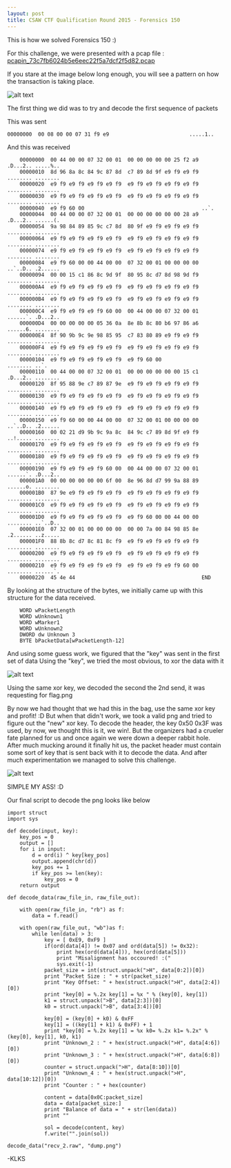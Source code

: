 ```yaml
---
layout: post
title: CSAW CTF Qualification Round 2015 - Forensics 150
---
```


This is how we solved Forensics 150 :)

For this challenge, we were presented with a pcap file : [pcapin_73c7fb6024b5e6eec22f5a7dcf2f5d82.pcap](../uploads/csaw_quals_2015/pcapin_73c7fb6024b5e6eec22f5a7dcf2f5d82.pcap)

If you stare at the image below long enough, you will see a pattern on how the transaction is taking place.

![alt text](../images/csaw_quals_2015/for150_pcap_hexdump.png "Pcap Hexdump")

The first thing we did was to try and decode the first sequence of packets

This was sent

```
00000000  00 08 00 00 07 31 f9 e9                          .....1.. 
```

And this was received

```
    00000000  00 44 00 00 07 32 00 01  00 00 00 00 00 25 f2 a9 .D...2.. .....%..
    00000010  8d 96 8a 8c 84 9c 87 8d  c7 89 8d 9f e9 f9 e9 f9 ........ ........
    00000020  e9 f9 e9 f9 e9 f9 e9 f9  e9 f9 e9 f9 e9 f9 e9 f9 ........ ........
    00000030  e9 f9 e9 f9 e9 f9 e9 f9  e9 f9 e9 f9 e9 f9 e9 f9 ........ ........
    00000040  e9 f9 60 00                                      ..`.
    00000044  00 44 00 00 07 32 00 01  00 00 00 00 00 00 28 a9 .D...2.. ......(.
    00000054  9a 98 84 89 85 9c c7 8d  80 9f e9 f9 e9 f9 e9 f9 ........ ........
    00000064  e9 f9 e9 f9 e9 f9 e9 f9  e9 f9 e9 f9 e9 f9 e9 f9 ........ ........
    00000074  e9 f9 e9 f9 e9 f9 e9 f9  e9 f9 e9 f9 e9 f9 e9 f9 ........ ........
    00000084  e9 f9 60 00 00 44 00 00  07 32 00 01 00 00 00 00 ..`..D.. .2......
    00000094  00 00 15 c1 86 8c 9d 9f  80 95 8c d7 8d 98 9d f9 ........ ........
    000000A4  e9 f9 e9 f9 e9 f9 e9 f9  e9 f9 e9 f9 e9 f9 e9 f9 ........ ........
    000000B4  e9 f9 e9 f9 e9 f9 e9 f9  e9 f9 e9 f9 e9 f9 e9 f9 ........ ........
    000000C4  e9 f9 e9 f9 e9 f9 60 00  00 44 00 00 07 32 00 01 ......`. .D...2..
    000000D4  00 00 00 00 00 05 36 0a  8e 8b 8c 80 b6 97 86 a6 ......6. ........
    000000E4  8f 90 9b 9c 9e 98 85 95  c7 83 80 89 e9 f9 e9 f9 ........ ........
    000000F4  e9 f9 e9 f9 e9 f9 e9 f9  e9 f9 e9 f9 e9 f9 e9 f9 ........ ........
    00000104  e9 f9 e9 f9 e9 f9 e9 f9  e9 f9 60 00             ........ ..`.
    00000110  00 44 00 00 07 32 00 01  00 00 00 00 00 00 15 c1 .D...2.. ........
    00000120  8f 95 88 9e c7 89 87 9e  e9 f9 e9 f9 e9 f9 e9 f9 ........ ........
    00000130  e9 f9 e9 f9 e9 f9 e9 f9  e9 f9 e9 f9 e9 f9 e9 f9 ........ ........
    00000140  e9 f9 e9 f9 e9 f9 e9 f9  e9 f9 e9 f9 e9 f9 e9 f9 ........ ........
    00000150  e9 f9 60 00 00 44 00 00  07 32 00 01 00 00 00 00 ..`..D.. .2......
    00000160  00 02 21 d9 9b 9c 9a 8c  84 9c c7 89 8d 9f e9 f9 ..!..... ........
    00000170  e9 f9 e9 f9 e9 f9 e9 f9  e9 f9 e9 f9 e9 f9 e9 f9 ........ ........
    00000180  e9 f9 e9 f9 e9 f9 e9 f9  e9 f9 e9 f9 e9 f9 e9 f9 ........ ........
    00000190  e9 f9 e9 f9 e9 f9 60 00  00 44 00 00 07 32 00 01 ......`. .D...2..
    000001A0  00 00 00 00 00 00 6f 00  8e 96 8d d7 99 9a 88 89 ......o. ........
    000001B0  87 9e e9 f9 e9 f9 e9 f9  e9 f9 e9 f9 e9 f9 e9 f9 ........ ........
    000001C0  e9 f9 e9 f9 e9 f9 e9 f9  e9 f9 e9 f9 e9 f9 e9 f9 ........ ........
    000001D0  e9 f9 e9 f9 e9 f9 e9 f9  e9 f9 60 00 00 44 00 00 ........ ..`..D..
    000001E0  07 32 00 01 00 00 00 00  00 00 7a 00 84 98 85 8e .2...... ..z.....
    000001F0  88 8b 8c d7 8c 81 8c f9  e9 f9 e9 f9 e9 f9 e9 f9 ........ ........
    00000200  e9 f9 e9 f9 e9 f9 e9 f9  e9 f9 e9 f9 e9 f9 e9 f9 ........ ........
    00000210  e9 f9 e9 f9 e9 f9 e9 f9  e9 f9 e9 f9 e9 f9 60 00 ........ ......`.
    00000220  45 4e 44                                         END
```

By looking at the structure of the bytes, we initially came up with this structure for the data received.

```
    WORD wPacketLength
    WORD wUnknown1
    WORD wMarker1
    WORD wUnknown2
    DWORD dw Unknown 3
    BYTE bPacketData[wPacketLength-12]
```

And using some guess work, we figured that the "key" was sent in the first set of data
Using the "key", we tried the most obvious, to xor the data with it

![alt text](../images/csaw_quals_2015/for150_pcap_recv1_hexdump.png "Hexdump")

Using the same xor key, we decoded the second the 2nd send, it was requesting for flag.png

By now we had thought that we had this in the bag, use the same xor key and profit! :D
But when that didn't work, we took a valid png and tried to figure out the "new" xor key.
To decode the header, the key 0x50 0x3F was used, by now, we thought this is it, we win!.
But the organizers had a crueler fate planned for us and once again we were down a deeper rabbit hole.
After much mucking around it finally hit us, the packet header must contain some sort of key that is sent back with it to decode the data.
And after much experimentation we managed to solve this challenge.

![alt text](../images/csaw_quals_2015/for150_pcap_dump.png "Hexdump")

SIMPLE MY ASS! :D

Our final script to decode the png looks like below

```
import struct
import sys

def decode(input, key):
    key_pos = 0
    output = []
    for i in input:
        d = ord(i) ^ key[key_pos]
        output.append(chr(d))
        key_pos += 1
        if key_pos >= len(key):
            key_pos = 0
    return output

def decode_data(raw_file_in, raw_file_out):
    
    with open(raw_file_in, "rb") as f:
        data = f.read()

    with open(raw_file_out, "wb")as f:
        while len(data) > 3:
            key = [ 0xE9, 0xF9 ]
            if(ord(data[4]) != 0x07 and ord(data[5]) != 0x32):
                print hex(ord(data[4])), hex(ord(data[5]))
                print "Misalignment has occoured! :("
                sys.exit(-1)
            packet_size = int(struct.unpack(">H", data[0:2])[0])
            print "Packet Size : " + str(packet_size)
            print "Key Offset: " + hex(struct.unpack(">H", data[2:4])[0])
            print "key[0] = %.2x key[1] = %x " % (key[0], key[1])
            k1 = struct.unpack(">B", data[2:3])[0]
            k0 = struct.unpack(">B", data[3:4])[0]
            
            key[0] = (key[0] + k0) & 0xFF
            key[1] = ((key[1] + k1) & 0xFF) + 1
            print "key[0] = %.2x key[1] = %x k0= %.2x k1= %.2x" % (key[0], key[1], k0, k1)
            print "Unknown_2 : " + hex(struct.unpack(">H", data[4:6])[0])
            print "Unknown_3 : " + hex(struct.unpack(">H", data[6:8])[0])
            counter = struct.unpack(">H", data[8:10])[0]
            print "Unknown_4 : " + hex(struct.unpack(">H", data[10:12])[0])
            print "Counter : " + hex(counter)

            content = data[0x0C:packet_size]
            data = data[packet_size:]
            print "Balance of data = " + str(len(data))
            print ""

            sol = decode(content, key)
            f.write("".join(sol))

decode_data("recv_2.raw", "dump.png")
```

-KLKS
